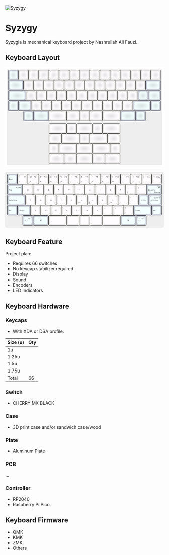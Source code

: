 ![Syzygy](syzygy.png)

# Syzygy

Syzygia is mechanical keyboard project by Nashrullah Ali Fauzi.

## Keyboard Layout

![Syzygy](keyboard-layout/syzygy.svg)

![Syzygy](keyboard-layout/syzygy.jpg)

## Keyboard Feature

Project plan:

- Requires 66 switches
- No keycap stabilizer required
- Display
- Sound
- Encoders
- LED Indicators

## Keyboard Hardware

### Keycaps

- With XDA or DSA profile.

|Size (u)|Qty|
|--------|---|
|1u      |   |
|1.25u   |   |
|1.5u    |   |
|1.75u   |   |
|Total   |66 |

### Switch

- CHERRY MX BLACK

### Case

- 3D print case and/or sandwich case/wood

### Plate

- Aluminum Plate

### PCB

...

### Controller

- RP2040
- Raspberry Pi Pico

## Keyboard Firmware

- QMK
- KMK
- ZMK
- Others

